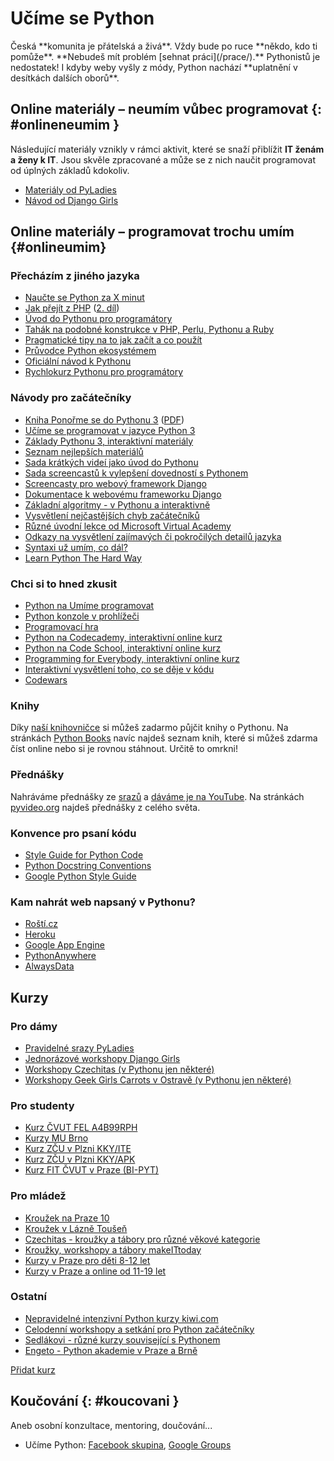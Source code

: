 # Učíme se Python

<div class="lead" markdown="1">
Česká **komunita je přátelská a živá**. Vždy bude po ruce **někdo, kdo ti pomůže**.
**Nebudeš mít problém [sehnat práci](/prace/).** Pythonistů je nedostatek!
I kdyby weby vyšly z módy, Python nachází **uplatnění v desítkách dalších oborů**.
</div>

## Online materiály – neumím vůbec programovat {: #onlineneumim }

Následující materiály vznikly v rámci aktivit, které se snaží přiblížit
**IT ženám a ženy k IT**. Jsou skvěle zpracované a může se z nich naučit
programovat od úplných základů kdokoliv.

-   [Materiály od PyLadies](http://naucse.python.cz/course/pyladies/)
-   [Návod od Django Girls](http://tutorial.djangogirls.org/)

## Online materiály – programovat trochu umím {#onlineumim}

###  Přecházím z jiného jazyka

-   [Naučte se Python za X minut](http://learnxinyminutes.com/docs/cs-cz/python3/)
-   [Jak přejít z PHP](http://www.zdrojak.cz/clanky/jak-napisu-webovou-aplikaci-v-pythonu/)
    ([2. díl](http://www.zdrojak.cz/clanky/jak-napisu-webovou-aplikaci-v-pythonu-2/))
-   [Úvod do Pythonu pro programátory](https://speakerdeck.com/u/pydanny/p/intro-to-python)
-   [Tahák na podobné konstrukce v PHP, Perlu, Pythonu a Ruby](http://hyperpolyglot.org/scripting)
-   [Pragmatické tipy na to jak začít a co použít](http://blog.jmoz.co.uk/learning-python-the-pragmatic-way/)
-   [Průvodce Python ekosystémem](http://docs.python-guide.org/)
-   [Oficiální návod k Pythonu](https://docs.python.org/3/tutorial/)
-   [Rychlokurz Pythonu pro programátory](http://stephensugden.com/crash_into_python/)

###  Návody pro začátečníky

-   [Kniha Ponořme se do Pythonu 3](http://diveintopython3.py.cz/index.html)
    ([PDF](http://knihy.nic.cz/files/nic/edice/mark_pilgrim_dip3_ver3.pdf))
-   [Učíme se programovat v jazyce Python 3](http://howto.py.cz/)
-   [Základy Pythonu 3, interaktivní materiály](https://github.com/tomasbedrich/skoleni-python)
-   [Seznam nejlepších materiálů](http://net.tutsplus.com/tutorials/the-best-way-to-learn-python/)
-   [Sada krátkých videí jako úvod do Pythonu](https://www.cbtnuggets.com/it-training/python-programming)
-   [Sada screencastů k vylepšení dovedností s Pythonem](http://www.neckbeardrepublic.com/screencasts/)
-   [Screencasty pro webový framework Django](https://godjango.com/)
-   [Dokumentace k webovému frameworku Django](https://docs.djangoproject.com/)
-   [Základní algoritmy - v Pythonu a interaktivně](http://interactivepython.org/runestone/static/pythonds/index.html)
-   [Vysvětlení nejčastějších chyb začátečníků](https://inventwithpython.com/blog/2012/07/09/16-common-python-runtime-errors-beginners-find/)
-   [Různé úvodní lekce od Microsoft Virtual Academy](https://mva.microsoft.com/search/SearchResults.aspx?q=python&index=2&lang=1029$1033)
-   [Odkazy na vysvětlení zajímavých či pokročilých detailů jazyka](https://web.archive.org/web/20170912115918/http://jessenoller.com/good-to-great-python-reads/)
-   [Syntaxi už umím, co dál?](http://newcoder.io/)
-   [Learn Python The Hard Way](http://learnpythonthehardway.org/)

###  Chci si to hned zkusit

-   [Python na Umíme programovat](https://www.umimeprogramovat.cz/programovani-v-pythonu)
-   [Python konzole v prohlížeči](http://repl.it/)
-   [Programovací hra](http://www.checkio.org)
-   [Python na Codecademy, interaktivní online kurz](https://www.codecademy.com/pro/intensive/programming-with-python)
-   [Python na Code School, interaktivní online kurz](https://www.codeschool.com/learn/python)
-   [Programming for Everybody, interaktivní online kurz](https://www.coursera.org/course/pythonlearn)
-   [Interaktivní vysvětlení toho, co se děje v kódu](http://www.pythontutor.com/)
-   [Codewars](https://www.codewars.com/?language=python)

###  Knihy

Díky [naší knihovničce](https://books.pyvo.cz/) si můžeš zadarmo půjčit
knihy o Pythonu. Na stránkách [Python Books](http://pythonbooks.revolunet.com/) navíc najdeš seznam knih,
které si můžeš zdarma číst online nebo si je rovnou stáhnout. Určitě to
omrkni!

###  Přednášky

Nahráváme přednášky ze [srazů](/#akce) a [dáváme je na YouTube](https://www.youtube.com/user/pyvec/playlists). Na stránkách
[pyvideo.org](http://pyvideo.org/) najdeš přednášky z celého světa.

###  Konvence pro psaní kódu

-   [Style Guide for Python Code](https://pep8.org/)
-   [Python Docstring Conventions](http://www.python.org/dev/peps/pep-0257/)
-   [Google Python Style Guide](https://google.github.io/styleguide/pyguide.html)

###  Kam nahrát web napsaný v Pythonu?

-   [Roští.cz](https://rosti.cz/python-hosting/)
-   [Heroku](https://www.heroku.com/)
-   [Google App Engine](https://developers.google.com/appengine/)
-   [PythonAnywhere](https://www.pythonanywhere.com/)
-   [AlwaysData](https://www.alwaysdata.com/)

## Kurzy

### Pro dámy

-   [Pravidelné srazy PyLadies](http://pyladies.cz)
-   [Jednorázové workshopy Django Girls](http://djangogirls.org)
-   [Workshopy Czechitas (v Pythonu jen některé)](http://www.czechitas.cz)
-   [Workshopy Geek Girls Carrots v Ostravě (v Pythonu jen některé)](http://geekgirlscarrots.org)

### Pro studenty

-   [Kurz ČVUT FEL A4B99RPH](https://cw.fel.cvut.cz/wiki/courses/a4b99rph/prednasky/start)
-   [Kurzy MU Brno](http://is.muni.cz/vyhledavani/?search=jazyk+python+agenda%3Apr)
-   [Kurz ZČU v Plzni KKY/ITE](https://portal.zcu.cz/StagPortletsJSR168/CleanUrl?urlid=prohlizeni-predmet-sylabus&predmetZkrPrac=KKY&predmetZkrPred=ITE)
-   [Kurz ZČU v Plzni KKY/APK](https://portal.zcu.cz/StagPortletsJSR168/CleanUrl?urlid=prohlizeni-predmet-sylabus&predmetZkrPrac=KKY&predmetZkrPred=APK)
-   [Kurz FIT ČVUT v Praze (BI-PYT)](http://bk.fit.cvut.cz/cz/predmety/00/00/00/00/00/00/01/29/14/p1291406.html)

### Pro mládež

-   [Kroužek na Praze 10](http://kapsa.cz/cs/krouzky-pro-deti#python)
-   [Kroužek v Lázně Toušeň](https://www.programovanihrou.cz/)
-   [Czechitas - kroužky a tábory pro různé věkové kategorie](http://www.czechitas.cz)
-   [Kroužky, workshopy a tábory makeITtoday](https://makeittoday.cz/courses_cz.html)
-   [Kurzy v Praze pro děti 8-12 let](https://www.digikids.cz)
-   [Kurzy v Praze a online od 11-19 let](https://vzdelanibudoucnosti.cz)

### Ostatní

-   [Nepravidelné intenzivní Python kurzy kiwi.com](https://pythonweekend.cz/)
-   [Celodenní workshopy a setkání pro Python začátečníky](https://pyworking.cz/)
-   [Sedlákovi - různé kurzy související s Pythonem](https://www.sedlakovi.org/kurzy/)
-   [Engeto - Python akademie v Praze a Brně](https://engeto.cz/python-akademie/)

[Přidat kurz](https://github.com/pyvec/python.cz/edit/master/pythoncz/static/data/beginners.yml)

## Koučování {: #koucovani }

Aneb osobní konzultace, mentoring, doučování...

-   Učíme Python: [Facebook skupina](https://www.facebook.com/groups/800923800012580/), [Google Groups](https://groups.google.com/forum/#!forum/ucime-python)
